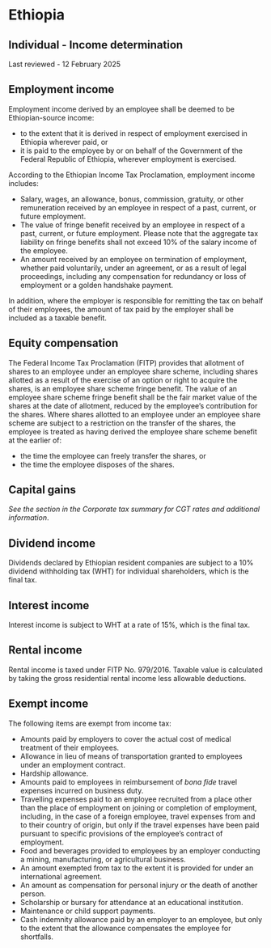 # Ethiopia
## Individual - Income determination
Last reviewed - 12 February 2025
## Employment income
Employment income derived by an employee shall be deemed to be Ethiopian-source income:
  * to the extent that it is derived in respect of employment exercised in Ethiopia wherever paid, or
  * it is paid to the employee by or on behalf of the Government of the Federal Republic of Ethiopia, wherever employment is exercised.


According to the Ethiopian Income Tax Proclamation, employment income includes:
  * Salary, wages, an allowance, bonus, commission, gratuity, or other remuneration received by an employee in respect of a past, current, or future employment.
  * The value of fringe benefit received by an employee in respect of a past, current, or future employment. Please note that the aggregate tax liability on fringe benefits shall not exceed 10% of the salary income of the employee.
  * An amount received by an employee on termination of employment, whether paid voluntarily, under an agreement, or as a result of legal proceedings, including any compensation for redundancy or loss of employment or a golden handshake payment.


In addition, where the employer is responsible for remitting the tax on behalf of their employees, the amount of tax paid by the employer shall be included as a taxable benefit.
## Equity compensation
The Federal Income Tax Proclamation (FITP) provides that allotment of shares to an employee under an employee share scheme, including shares allotted as a result of the exercise of an option or right to acquire the shares, is an employee share scheme fringe benefit.
The value of an employee share scheme fringe benefit shall be the fair market value of the shares at the date of allotment, reduced by the employee’s contribution for the shares.
Where shares allotted to an employee under an employee share scheme are subject to a restriction on the transfer of the shares, the employee is treated as having derived the employee share scheme benefit at the earlier of:
  * the time the employee can freely transfer the shares, or
  * the time the employee disposes of the shares.


## Capital gains
_See the_ _section in the Corporate tax summary for CGT rates and additional information_.
## Dividend income
Dividends declared by Ethiopian resident companies are subject to a 10% dividend withholding tax (WHT) for individual shareholders, which is the final tax.
## Interest income
Interest income is subject to WHT at a rate of 15%, which is the final tax.
## Rental income
Rental income is taxed under FITP No. 979/2016. Taxable value is calculated by taking the gross residential rental income less allowable deductions.
## Exempt income
The following items are exempt from income tax:
  * Amounts paid by employers to cover the actual cost of medical treatment of their employees.
  * Allowance in lieu of means of transportation granted to employees under an employment contract.
  * Hardship allowance.
  * Amounts paid to employees in reimbursement of _bona fide_ travel expenses incurred on business duty.
  * Travelling expenses paid to an employee recruited from a place other than the place of employment on joining or completion of employment, including, in the case of a foreign employee, travel expenses from and to their country of origin, but only if the travel expenses have been paid pursuant to specific provisions of the employee’s contract of employment.
  * Food and beverages provided to employees by an employer conducting a mining, manufacturing, or agricultural business.
  * An amount exempted from tax to the extent it is provided for under an international agreement.
  * An amount as compensation for personal injury or the death of another person.
  * Scholarship or bursary for attendance at an educational institution.
  * Maintenance or child support payments.
  * Cash indemnity allowance paid by an employer to an employee, but only to the extent that the allowance compensates the employee for shortfalls.



